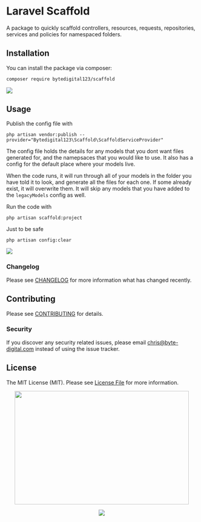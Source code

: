 # Laravel Scaffold

A package to quickly scaffold controllers, resources, requests, repositories, services and policies for namespaced folders.

## Installation

You can install the package via composer:

```bash
composer require bytedigital123/scaffold
```

![](https://thumbs.gfycat.com/FrequentBouncyDodobird-size_restricted.gif)

## Usage

Publish the config file with

```
php artisan vendor:publish --provider="Bytedigital123\Scaffold\ScaffoldServiceProvider"
```

The config file holds the details for any models that you dont want files generated for, and the namepsaces that you would like to use. It also has a config for the default place where your models live.

When the code runs, it will run through all of your models in the folder you have told it to look, and generate all the files for each one. If some already exist, it will overwrite them. It will skip any models that you have added to the `legacyModels` config as well.

Run the code with

```
php artisan scaffold:project
```

Just to be safe

```
php artisan config:clear
```

![](https://media1.tenor.com/images/b5e20f278452f14e56c0c0ae77cd0f9c/tenor.gif?itemid=6161308)

### Changelog

Please see [CHANGELOG](CHANGELOG.md) for more information what has changed recently.

## Contributing

Please see [CONTRIBUTING](CONTRIBUTING.md) for details.

### Security

If you discover any security related issues, please email chris@byte-digital.com instead of using the issue tracker.

## License

The MIT License (MIT). Please see [License File](LICENSE.md) for more information.

<p align="center">
  <img width="460" height="300" src="https://media.giphy.com/media/jUwpNzg9IcyrK/giphy.gif">
</p>

<center>

![](https://media.giphy.com/media/jUwpNzg9IcyrK/giphy.gif)

</center>
